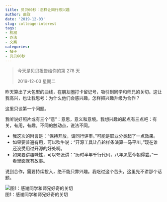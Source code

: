 ```yaml
---
title: 贝贝60秒：怎样让同行感兴趣
author: 曲政
date: '2019-12-03'
slug: colleage-interest
tags:
- 机械
- 办法
- 文案
categories:
- 帖子
- 贝贝60秒
---
```

> 今天是贝贝报告给你的第 278 天
>
> 2019-12-03 星期二

昨天算出了大包型的曲线，在朋友圈打卡留记号，吸引到同学和师兄的关切。这让我高兴，也让我思考：为什么他们会感兴趣，怎样把兴趣升级为合作？

这里只谈第一个问题。

我听说好照片或有三个“意”：意思，意义和意境。我想兴趣的起点有三点吧：有关，有用，有趣。不同的触动点，说法不同。

-   我这次的附言是：“保持开放，请同行评审。”可能是职业分类起了一点效果。
-   如果要普遍有用，可以吹牛说：“开源工具让凸轮样条演算一马平川。”现在谁还没受用过开源的好处啊。
-   如果要讲趣味性，可以夸张讲：“历时半年千行代码，八年夙愿今朝得尝。”一看里面就有故事。

说到合作，需要持续投入，绝不能只靠兴趣。我吃过这个苦头，这里先不讲那个话题。

![图1：感谢同学和师兄好奇的关切](https://tva1.sinaimg.cn/large/006tNbRwgy1g9rjntb4c6j30kb0jn0u4.jpg)  
图1：感谢同学和师兄好奇的关切



